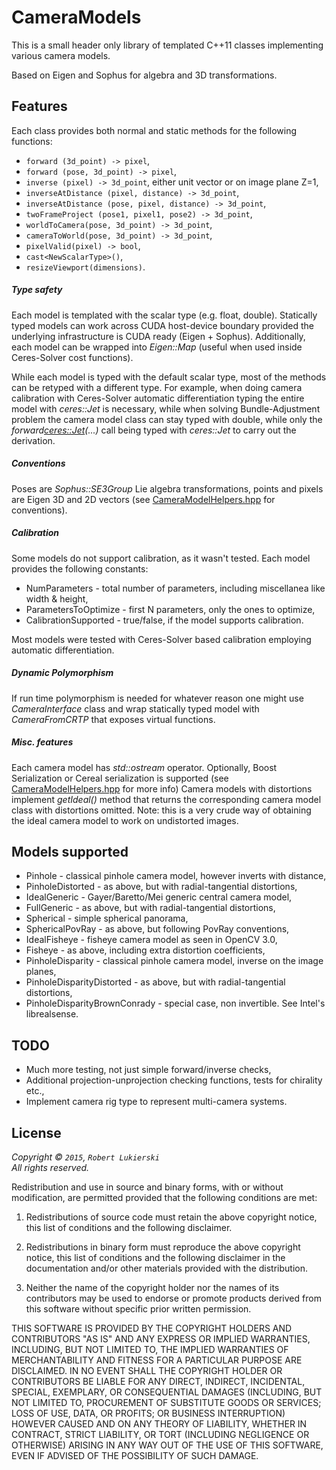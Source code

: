 CameraModels
=============

This is a small header only library of templated C++11 classes implementing 
various camera models.

Based on Eigen and Sophus for algebra and 3D transformations.

## Features
Each class provides both normal and static methods for the following functions:

* `forward (3d_point) -> pixel`,
* `forward (pose, 3d_point) -> pixel`,
* `inverse (pixel) -> 3d_point`, either unit vector or on image plane Z=1,
* `inverseAtDistance (pixel, distance) -> 3d_point`,
* `inverseAtDistance (pose, pixel, distance) -> 3d_point`,
* `twoFrameProject (pose1, pixel1, pose2) -> 3d_point`,
* `worldToCamera(pose, 3d_point) -> 3d_point`,
* `cameraToWorld(pose, 3d_point) -> 3d_point`,
* `pixelValid(pixel) -> bool`,
* `cast<NewScalarType>()`,
* `resizeViewport(dimensions)`.

##### Type safety
Each model is templated with the scalar type (e.g. float, double). Statically
typed models can work across CUDA host-device boundary provided the underlying 
infrastructure is CUDA ready (Eigen + Sophus). Additionally, each model can be 
wrapped into _Eigen::Map_ (useful when used inside Ceres-Solver cost functions).

While each model is typed with the default scalar type, most of the methods can be
retyped with a different type. For example, when doing camera calibration with 
Ceres-Solver automatic differentiation typing the entire model with _ceres::Jet_
is necessary, while when solving Bundle-Adjustment problem the camera model class
can stay typed with double, while only the _forward<ceres::Jet>(...)_ call 
being typed with _ceres::Jet_ to carry out the derivation.

##### Conventions
Poses are _Sophus::SE3Group_ Lie algebra transformations, points and pixels are Eigen
3D and 2D vectors (see [CameraModelHelpers.hpp](CameraModelHelpers.hpp) for conventions).

##### Calibration
Some models do not support calibration, as it wasn't tested. Each model provides
the following constants:
* NumParameters - total number of parameters, including miscellanea like width & height,
* ParametersToOptimize - first N parameters, only the ones to optimize, 
* CalibrationSupported - true/false, if the model supports calibration.

Most models were tested with Ceres-Solver based calibration employing automatic differentiation.

#####  Dynamic Polymorphism
If run time polymorphism is needed for whatever reason one might use _CameraInterface_ class
and wrap statically typed model with _CameraFromCRTP_ that exposes virtual functions.

##### Misc. features
Each camera model has _std::ostream_ operator. Optionally, Boost Serialization or
Cereal serialization is supported (see [CameraModelHelpers.hpp](CameraModelHelpers.hpp) for more info)
Camera models with distortions implement _getIdeal()_ method that returns the
corresponding camera model class with distortions omitted. Note: this is a very crude
way of obtaining the ideal camera model to work on undistorted images.

## Models supported

* Pinhole - classical pinhole camera model, however inverts with distance,
* PinholeDistorted - as above, but with radial-tangential distortions,
* IdealGeneric - Gayer/Baretto/Mei generic central camera model,
* FullGeneric - as above, but with radial-tangential distortions,
* Spherical - simple spherical panorama,
* SphericalPovRay - as above, but following PovRay conventions,
* IdealFisheye - fisheye camera model as seen in OpenCV 3.0,
* Fisheye - as above, including extra distortion coefficients,
* PinholeDisparity - classical pinhole camera model, inverse on the image planes,
* PinholeDisparityDistorted - as above, but with radial-tangential distortions,
* PinholeDisparityBrownConrady - special case, non invertible. See Intel's librealsense.

## TODO
* Much more testing, not just simple forward/inverse checks,
* Additional projection-unprojection checking functions, tests for chirality etc.,
* Implement camera rig type to represent multi-camera systems.

## License

_Copyright © `2015`, `Robert Lukierski`_  
_All rights reserved._

Redistribution and use in source and binary forms, with or without
modification, are permitted provided that the following conditions are met:

1. Redistributions of source code must retain the above copyright notice, this
   list of conditions and the following disclaimer.

2. Redistributions in binary form must reproduce the above copyright notice,
   this list of conditions and the following disclaimer in the documentation
   and/or other materials provided with the distribution.

3. Neither the name of the copyright holder nor the names of its
   contributors may be used to endorse or promote products derived from
   this software without specific prior written permission.

THIS SOFTWARE IS PROVIDED BY THE COPYRIGHT HOLDERS AND CONTRIBUTORS "AS IS"
AND ANY EXPRESS OR IMPLIED WARRANTIES, INCLUDING, BUT NOT LIMITED TO, THE
IMPLIED WARRANTIES OF MERCHANTABILITY AND FITNESS FOR A PARTICULAR PURPOSE ARE
DISCLAIMED. IN NO EVENT SHALL THE COPYRIGHT HOLDER OR CONTRIBUTORS BE LIABLE
FOR ANY DIRECT, INDIRECT, INCIDENTAL, SPECIAL, EXEMPLARY, OR CONSEQUENTIAL
DAMAGES (INCLUDING, BUT NOT LIMITED TO, PROCUREMENT OF SUBSTITUTE GOODS OR
SERVICES; LOSS OF USE, DATA, OR PROFITS; OR BUSINESS INTERRUPTION) HOWEVER
CAUSED AND ON ANY THEORY OF LIABILITY, WHETHER IN CONTRACT, STRICT LIABILITY,
OR TORT (INCLUDING NEGLIGENCE OR OTHERWISE) ARISING IN ANY WAY OUT OF THE USE
OF THIS SOFTWARE, EVEN IF ADVISED OF THE POSSIBILITY OF SUCH DAMAGE.